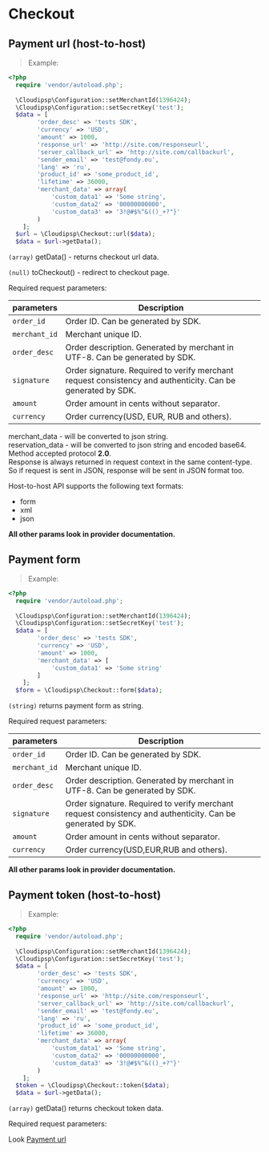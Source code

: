 # Checkout

## Payment url (host-to-host)

> Example:

```php
<?php
  require 'vendor/autoload.php';
  
  \Cloudipsp\Configuration::setMerchantId(1396424);
  \Cloudipsp\Configuration::setSecretKey('test');
  $data = [
        'order_desc' => 'tests SDK',
        'currency' => 'USD',
        'amount' => 1000,
        'response_url' => 'http://site.com/responseurl',
        'server_callback_url' => 'http://site.com/callbackurl',
        'sender_email' => 'test@fondy.eu',
        'lang' => 'ru',
        'product_id' => 'some_product_id',
        'lifetime' => 36000,
        'merchant_data' => array(
            'custom_data1' => 'Some string',
            'custom_data2' => '00000000000',
            'custom_data3' => '3!@#$%^&(()_+?"}'
        )
    ];
  $url = \Cloudipsp\Checkout::url($data);
  $data = $url->getData();
```

```(array)``` <span class="green">getData()</span> - returns checkout url data.

```(null)``` <span class="green">toCheckout()</span> - redirect to checkout page.

Required request parameters:

parameters      | Description                                                                                      
----------------|-------------------------------------------------------------------------------------------------------
```order_id```        | Order ID. Can be generated by SDK.                                                               
```merchant_id```     | Merchant unique ID.                                           
```order_desc```      | Order description. Generated by merchant in UTF-8. Can be generated by SDK.                       
```signature```       | Order signature. Required to verify merchant request consistency and authenticity. Can be generated by SDK.
```amount```	        | Order amount in cents without separator.
```currency```     | Order currency(USD, EUR, RUB and others).  


<aside class="notice">
merchant_data - will be converted to json string.<br/>
reservation_data - will be converted to json string and encoded base64.
Method accepted protocol <b>2.0</b>.<br/>
Response is always returned in request context in the same content-type. So if request is sent in JSON, response will be sent in JSON format too.
</aside>

Host-to-host API supports the following text formats:

* form
* xml 
* json

**All other params look in provider documentation.**

## Payment form

> Example:

```php
<?php
  require 'vendor/autoload.php';
  
  \Cloudipsp\Configuration::setMerchantId(1396424);
  \Cloudipsp\Configuration::setSecretKey('test');
  $data = [
        'order_desc' => 'tests SDK',
        'currency' => 'USD',
        'amount' => 1000,
        'merchant_data' => [
            'custom_data1' => 'Some string'
        ]
    ];
  $form = \Cloudipsp\Checkout::form($data);
```

```(string)``` returns payment form as string.

Required request parameters:

parameters      | Description                                                                                      
----------------|-------------------------------------------------------------------------------------------------------
```order_id```        | Order ID. Can be generated by SDK.                                                               
```merchant_id```     | Merchant unique ID.                                           
```order_desc```      | Order description. Generated by merchant in UTF-8. Can be generated by SDK.                       
```signature```       | Order signature. Required to verify merchant request consistency and authenticity. Can be generated by SDK.
```amount```	        | Order amount in cents without separator.
```currency```        | Order currency(USD,EUR,RUB and others).  


**All other params look in provider documentation.**

## Payment token (host-to-host)
> Example:

```php
<?php
  require 'vendor/autoload.php';
  
  \Cloudipsp\Configuration::setMerchantId(1396424);
  \Cloudipsp\Configuration::setSecretKey('test');
  $data = [
        'order_desc' => 'tests SDK',
        'currency' => 'USD',
        'amount' => 1000,
        'response_url' => 'http://site.com/responseurl',
        'server_callback_url' => 'http://site.com/callbackurl',
        'sender_email' => 'test@fondy.eu',
        'lang' => 'ru',
        'product_id' => 'some_product_id',
        'lifetime' => 36000,
        'merchant_data' => array(
            'custom_data1' => 'Some string',
            'custom_data2' => '00000000000',
            'custom_data3' => '3!@#$%^&(()_+?"}'
        )
    ];
  $token = \Cloudipsp\Checkout::token($data);
  $data = $url->getData();
```

```(array)``` <span class="green">getData()</span> returns checkout token data.

Required request parameters:

<aside class="notice">
Look <a href="#payment-url-host-to-host">Payment url</a>
</aside>
